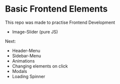 # Basic Frontend Elements
This repo was made to practise Frontend Development 

- Image-Slider (pure JS)

Next:
- Header-Menu
- Sidebar-Menu
- Animations
- Changing elements on click
- Modals
- Loading Spinner
